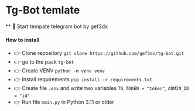 # Tg-Bot temlate
**
 :loudspeaker: Start tempate telegram bot by gef3dx

#### How to install

 - :point_right: Сlone repository `git clone https://github.com/gef3dx/tg-bot.git`
 - :point_right: go to the pack `tg-bot`
 - :point_right: Create VENV `python -m venv venv`
 - :point_right: Install requirements `pip install -r requirements.txt`
 - :point_right: Create file `.env` and write two variables `TG_TOKEN = "token"`, `ADMIN_ID = "id"`
 - :point_right: Run file `main.py` in Python 3.11 or older


